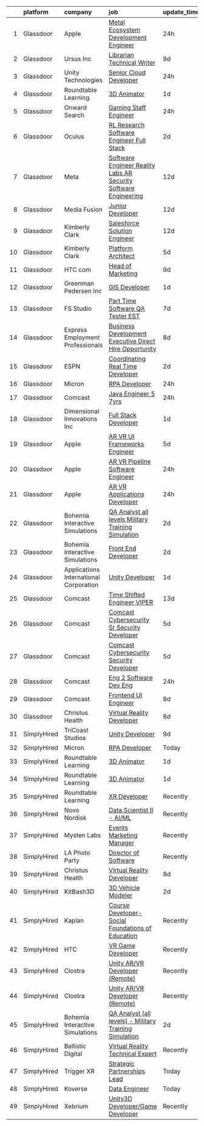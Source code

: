 

|    | platform    | company                                | job                                                                                                                                                                                                                                                                                                                                                                                                                                                                                                                                                                                                                                                                                                                                                                                                                                                                                                                                                                                                                                                                                                                                                                                                                                                                                                                                                                                                                                                                                                                                                                                                                                 | update_time   | location             |
|---:|:------------|:---------------------------------------|:------------------------------------------------------------------------------------------------------------------------------------------------------------------------------------------------------------------------------------------------------------------------------------------------------------------------------------------------------------------------------------------------------------------------------------------------------------------------------------------------------------------------------------------------------------------------------------------------------------------------------------------------------------------------------------------------------------------------------------------------------------------------------------------------------------------------------------------------------------------------------------------------------------------------------------------------------------------------------------------------------------------------------------------------------------------------------------------------------------------------------------------------------------------------------------------------------------------------------------------------------------------------------------------------------------------------------------------------------------------------------------------------------------------------------------------------------------------------------------------------------------------------------------------------------------------------------------------------------------------------------------|:--------------|:---------------------|
|  1 | Glassdoor   | Apple                                  | [Metal Ecosystem Development Engineer](https://www.glassdoor.com/partner/jobListing.htm?pos=115&ao=1110586&s=58&guid=000001828baa8c43b1501485b17335a8&src=GD_JOB_AD&t=SR&vt=w&cs=1_20eb70c8&cb=1660200586708&jobListingId=1008064548516&cpc=451933188B21919D&jrtk=3-0-1ga5ql33pis2s801-1ga5ql34ck60u800-9ffdd4c38ad88842--6NYlbfkN0BvKrLyj5gPmtZO9T8euul8TCxuuKNOtzRJOomxnwSEodTz2Bc-sPZlADHp0xxmf8VdQhhdluzofmUgPT9FP6o-WTqQ4xTpPuqKeI_lo_iBzayN6nMnD0GER_oem3X0Qp8FsDhz23rVgJ28wVIlxSLy5YjK9nfLJHsWCVn6qpknS4-hK-QYcAdF9DZqyjMFpl5tBwOltxCQuwf-NMkCq6oU2Ov7eMZN-n-9mbIFJvkv055uHi4wlGwDIpX4rKRZTsYXKhQXyRpaIdriIpU2kVJsOwpju0odLAG7FGtmBGRYEliDtDdBSx_op1_ofyRNXE070wLRAvEgplDfsi4WraApI6pxti311qWLNq1gWWWL9MdcKrado58teLGX6M4rwh9kW0-eNlGuLph_o4rvwTzcsT6Cr5GFWhtkILg8fPzlVCufZz4UU9pRq4PsQNMV7mmPg2tB2u2PrmLvaLF0N_DASjgiy_MOKEzlHomOh-nhM8ctXz_D4yw8FPF734Z0oBozZLZirzgMoSkDWs1CmVhufGeBghgMN_LN0yOMBTTkLf6h4V0Vac0WLssO8fUIXx5wmzNHrtMQpe1nqd8r5cZqnHszw9qGsZM6EvvCkTakn1whsRJYbK6TjwEx7d980AsdGMyLGZUP1nxIqgeLbar4E5FCH3MhIWQVibqQzv7HK2wA6iib5UUaYcWoiV8kTay63DWXf1XZYmpSlrh6qEIZFnPbadMgIDkxXM8XIQUj-51SWo7uVcHRZ-nkig5uixzJA4uOVvWZVs86idjv5oqjxRQ5eWZVzuQ8MgsVpo6y7apL1JRe3n_YKZxon_ud-Zauj5ME3mvTe7lWML-8ge9curD5zqtH6_gl9OWxEeWokZv0pjbAKJ1SQ-O7NmenRJpUxVIBkl6xf_d92YuH3aufG0fUVDAIPhgL7XpMEPp8zeIv7us50q9ZvXvh2yxD3a2lKahLfqilOv0bTimSFfPsqFKxGFKVHOw%3D)                                                                                                                                                                                                                                                            | 24h           | Austin, TX           |
|  2 | Glassdoor   | Ursus  Inc                             | [Librarian Technical Writer](https://www.glassdoor.com/partner/jobListing.htm?pos=120&ao=1110586&s=58&guid=000001828baa8c43b1501485b17335a8&src=GD_JOB_AD&t=SR&vt=w&ea=1&cs=1_e80d392e&cb=1660200586709&jobListingId=1008044944407&cpc=8795CF9063CD573D&jrtk=3-0-1ga5ql33pis2s801-1ga5ql34ck60u800-83b452aef06402e8--6NYlbfkN0CT8vBT9H5mqECx2dfLV_FONLPDKpIRssxVwtj05Tmm4rA5I0VNOPdM1oYsK66ov5qAZ0xrrCKxr-PSiKeqDuZZ3fzv2awHhKXwIjf3CPGqpOjp7zpg4qVC67oIrdNguA182wCncavh2A1WgxcWBEEM8SyEVxXe4uuy3GtF5hWFDyO5ryBBc4ErL3xR6haq7qhkqcqrWbSOcpSp-lQY5wMiuCoDixKrPstGn5sAjpZlwW0g3hb_odD-SmGiUGXaPsnYhezhSJPV0hyp7d1s9X-rF2-ZnR8WxHbvHFF2ThdM7wrkLHe98S8pfQqiWF3TnjcH-2idVD1qmZb0gkswqWu9gv8xqgzVGbb-z7kwtOUJQH04zjPgU5fPSfLNqn_pSuewbXvM-o03sBhwQCDBLGD2AEvKBQcxdP_4NRQ_7OpaRe7OpjMd17sgvRmnKrEFGD-rUtU3V0k--tscVr9OFgLOPqQ2TXUhCSqmXdpiE_Afjn5-q5xUAqId3sjh3gi6AjUbFI6swzaoJiOHtH_0EvOMBg3ZpPwXOwlE2cyqHl-11fWfSakl0n354MhmYlaYNZTCiTea0qudu3JuRy4SE2k1mM6JmtaRl2cVUFqvhbf1snpM6dat8UF5Gya6ATIRwTDMCt5SV9XKO29xPmYgyW7aPKaFOFXRJ9vOabnZMbaXfdW1GmK6gSTmqKaCsr-Ivwp_hFEUSRdLpxrNDfLfd1H-dodLwc0hxjdkPxhJEoDQxhP6pOH3ikvTkkuG6vm-fSNzxOfrHkg0PA2HcNmjYFDmxzcgn_WuJnXpsKQOjdOnP8nyt9OAPYa5c28AwniHUla8TLv3PipFhM9sfS_K9QnGUZrnJW9WahnNaqRyEJtTkjj5a_n9e_PR25oJWbr-6ktKePmvyP15v3wg6f59F-8ZkIqNmyRirudCUNPFmweTPToBEK_wSoc3QICWXPDGiz5kLH0bB-hPdo-EJdUbLbwdnejx0rlrA7XfTixlDun1pVGol-DjjxRnksd8c-SCxZI%3D)                                                                                                                                                                                                                                 | 9d            | Redmond, WA          |
|  3 | Glassdoor   | Unity Technologies                     | [Senior Cloud Developer](https://www.glassdoor.com/partner/jobListing.htm?pos=130&ao=1136043&s=58&guid=000001828baa8c43b1501485b17335a8&src=GD_JOB_AD&t=SR&vt=w&cs=1_093faedb&cb=1660200586709&jobListingId=1008065806444&jrtk=3-0-1ga5ql33pis2s801-1ga5ql34ck60u800-328a7f3bdd5b6754-)                                                                                                                                                                                                                                                                                                                                                                                                                                                                                                                                                                                                                                                                                                                                                                                                                                                                                                                                                                                                                                                                                                                                                                                                                                                                                                                                             | 24h           | Florida City, FL     |
|  4 | Glassdoor   | Roundtable Learning                    | [3D Animator](https://www.glassdoor.com/partner/jobListing.htm?pos=104&ao=1110586&s=58&guid=000001828baa8c43b1501485b17335a8&src=GD_JOB_AD&t=SR&vt=w&ea=1&cs=1_96e3e1ad&cb=1660200586707&jobListingId=1008062652493&cpc=E6B95A06C1BC174B&jrtk=3-0-1ga5ql33pis2s801-1ga5ql34ck60u800-465ea9dab49fe022--6NYlbfkN0BVapqBw3SgoS4uv2G4zUYtqIdSNvBDwETDajj4_FEyngziGLzFguvgXGnGRHjxmfOl7YToDFSbofLhWIkbyvd4jpB6iHDAdo7rVOzKqXgujFNWoT3iiw80UTSm2WavY9DzDTyG37EC4qUegYrcIBFAY3qclQ4wYp9rY5Kvv_O5cP993YzGrZrm-7jxuTlgP80O35X_-4pSRCxQW3XQVNRDXX3rWLNdEWNZ50g97HLYOK9ah9MIq4QyTZeIwSochx0LIYIhBb58FlmwWiOl_iQd9xlcDJYFIVyUOSoHol7ONwpeRnFWQTKjzSSnEs1JEm55OLTm6Qik3L3XwEuUgpOd8KFh7lkJ4y3XIInjRHkqNcNzeLcZLSUWqnxy7ln9UylSc0npQkn-OrmOuINsSALo2jCJBG_FRBEa8xFZaOBLPCExyJoeQMOqaX6RQwbioz2A7eGXZkz8f4jDUouJtI0v3QAgxabA_SnSOlhNYgpWn-ddp37-JcUh)                                                                                                                                                                                                                                                                                                                                                                                                                                                                                                                                                                                                                                                                                                                                                                                              | 1d            | Chagrin Falls, OH    |
|  5 | Glassdoor   | Onward Search                          | [Gaming   Staff Engineer](https://www.glassdoor.com/partner/jobListing.htm?pos=118&ao=1110586&s=58&guid=000001828baa8c43b1501485b17335a8&src=GD_JOB_AD&t=SR&vt=w&cs=1_e0472302&cb=1660200586708&jobListingId=1008064514298&cpc=C891152315FA1AD8&jrtk=3-0-1ga5ql33pis2s801-1ga5ql34ck60u800-b25513adb42aa618--6NYlbfkN0B7YoEZZ2QAGDyEGGmBPAUWSHc1Mt3sMCn9FehKcWA3w0jw7EbYYLNYdQbp0yVH2fuQOhiXpNXeDRQh_Psen8udvMhkYV8n4kitQdURmmIXpVPFpi0_-y9RLhsTuHpaUvmAZZxZUNFGpVZuVoLQsAv1PW5AVHgXtbkjZ3pi4c01apVRw0SUjbPjWNR1KeaJd9jRRzmPJIxyLzaMyPkgzI-l44G8WNwucrxnFOGksTrjonqyYMy4pM9nDWrX1B4MHO0kGoF9fY81ZnWapps8qsWKlmq0__qr78lSCarlburd5JvvBaJXXXRQ2HYhMp9KWAvXepkxU5kJgOkTGjjqRTaIlcXD62E0vhOfmBe3GNwtPsFMuRBjcdYpPNHIlnUsWbcoCh4N2nLJIg0qOlm44niA4BRJnKwAhC07Lf2vUsHjLptQLfbfXdwEECwp1UofOwqvw4y9S0GOKUI9QMdWqTSKqTdgyzW02IO3X0EWq6oWqZVAcfpH5ctAX3cTnnFfSv5nzEcT6ZD4J0lz3k-72Sx0hQFAVj60jWdtRPJ3VpreGkAGjzWv66Q5yEJYwVSdPbikfra-7pEUnFI_LrTCMK1GNCD3gRj4m1fxf1AgL_8f2X6ykiyBI-hYwJyDSXqnZ-OFqKafWRx-DGTZiieEsLRo7UpiCZRkZwoN-nc-cFLOp7S6LRpKxItSxyqTs-a2Hoc20HTa1OWFyCf4hndGykjU7VycPlbDORfNUKfY6PnoYpDob8nDUPztV8nqHhp2tHDndeY_oK8s4K_O5VK0-bhSfqZiTP5GtgbBYM9yzeE6QBd6h5Cq5sAy66bf0AEMwmrZYLidBE2d1c-gPpteSrNsqfSvnNUYGgbd7P2TDDyMQVAe0aXchJjMOH6FfgGoKLH15o4prJvfox3OoslB1Bu6xEjS4bKrQ9I-4Ya7bJ0YLiYhTRFqjcGgurvG8bRbEU3uH6Y7azGPbYatNfKTnRh_Wcr9yhwachrThnE1QMGlAor3-mvlF_J6QC2KLoeqms0%3D)                                                                                                                                                                                                                                         | 24h           | San Diego, CA        |
|  6 | Glassdoor   | Oculus                                 | [RL Research Software Engineer   Full Stack](https://www.glassdoor.com/partner/jobListing.htm?pos=113&ao=1110586&s=58&guid=000001828baa8c43b1501485b17335a8&src=GD_JOB_AD&t=SR&vt=w&cs=1_260a55e6&cb=1660200586708&jobListingId=1008061777948&cpc=BCC169F53084E245&jrtk=3-0-1ga5ql33pis2s801-1ga5ql34ck60u800-287f2fd63625920d--6NYlbfkN0DYl4UJW4r1Vl7FEn6T9F-rD9lpC-0oMJVSiWjK_MGUd8e8cHXcpv6KPyjLHZEfqkVDT8BL02zSvLoHpcfsSGsBtoES-aRgRKaU6FSl-DkHG1cnhcX_YE2Nmmfv1SwJj9U_SQnIBH7FDDHkAr9L545JIm59MEEmngSL7D7iaUp0A_o53PJjwDy9ZWzi4wx1V9iCJXr106OKzG6pIYcOeXvUWk-OKe3_LhSeanRMDolvnz6epeWhkKiJH5ZvGTFpdLUP2GhU0GXginOVrxQnYCWgmJuTW9zvWSGc4XkSsUVRlxfg9yonfli_woyoMIUzIi2heS2bJQ16DP3ULXDxkvST_27RDmuz6Bq6coTV-m7afDfgkxp6q_tlANJcHiJQVoUIcapLNFYD8EO3POlMQHTCFC343tXYK-jbU8nIgQhyxsNhZ5wkzt3ZJLPrjuFJ93lGWYt8eP7bz8Zt7V-qJcBHTejHP_ntdbeIYydwlchis3Ze5b_2wSwIoW_XEo7SVGQXXrJoZvhGE9ZNv8R3pIhy8DXi_AdtT904KW22SBwz2Yb2Tk0NPQdu71XJwjKUSjb-VoGiF9SlrKQp3qGfolokBE6NOae9HRWEsAc1oPYZGyycJzfJ0NTZCiWA8CvsfFT-9F0eT9tQWxOZujkSjBpUrvulZSk6arT1YHk5qxEILKcXYhB1ywGBG2e6tQ8dCVvT7XnrRBSU7iEgK5WpBnpPh86-7MNBU0wlFbqMOgNbSddQIRhJuXmpv0W_FFa6ar5QJiL1r2fShU1294Hc85hqBqtBsbdDpL3OhaNQVjo_A6tMlXoUrNLxwXiPL8CJDiqDFTXhgbjvXvNdi56Tgn6XPSzKsJAzEJEmtPpQXI1MdhSofAHvDvMz2BJqcgkvcpuHoeU3giO7KRgtA1GLgjvwYfQeKs5kWA_CA66hOfDXh-n47T6nOibK2B5RKsCvBHriJZrRsTZ1u9DFCCPLYzVTADjy5kDQCr1UuMcInan79_XWepX9zc083Hg2vARjWpHPABVXip_5Zuv0lygjmv8C7StGKTJSYQSiLTFAAtsOOpa4Vf_coSaI6pBxFEtZqSI%3D)                                                                                                                                                      | 2d            | Seattle, WA          |
|  7 | Glassdoor   | Meta                                   | [Software Engineer   Reality Labs AR Security Software Engineering](https://www.glassdoor.com/partner/jobListing.htm?pos=109&ao=1110586&s=58&guid=000001828baa8c43b1501485b17335a8&src=GD_JOB_AD&t=SR&vt=w&cs=1_16b663fe&cb=1660200586707&jobListingId=1008037968622&cpc=280AB1FAEDD8D536&jrtk=3-0-1ga5ql33pis2s801-1ga5ql34ck60u800-939589e5a5aa7f0e--6NYlbfkN0DYl4UJW4r1Vl7FEn6T9F-rD9lpC-0oMJVSiWjK_MGUd8e8cHXcpv6KPyjLHZEfqkVNcN4aHq25hbIXPPDNvSo2W_EohsP2FiH7KnW3Pe2v74msX0FyaUSzhMgYxtfonMHSxnyBkyKM_NYyIh6XL39wYwYD5-9US0jHKtZZ0-_oOtQj6X28kWe7s4YqqhnSeRiYeB-Th8l0ZKRYgbkXrA8gHau1Fo1D_D4XL4aehvQZ4gaaGzuVCoOaCaOhV5JdLbFUdzRdl3BAz1dKGjdX_wfPsXrieyJueOrvrGguAauoKwZfzd8-mfr7Dhk3em4AhiaE5YFG4RGESHsCJOK1Z79dl5GYKqJYVqUfjPO3AOYcIaRY1IWMlVkTOO7djIciGcWhe1ig_3cjEVie39Me-qinqYhD9uGv0FpRaDZW8cFAphh2avYzPpxx8wE04srzNdNFFQSrTNYZMiThztxeJp0ejy00k1fMPqpdSVgCqQKm1BzqnTmWs3BFLQ92bXnWEi6-0xuiziX_a_SBjV12vOPQSimqUGmIvIMhsa_X1EfJJBPfAU9xKGC9TQrTS85JZqFr6agrZPyC6Rrsw_qHV8OeRHBdneyz45yGY7ZaT7ljUzkxgbSr_L0atGoIsOuKQbUuyrXHmxiWJEw2LR2xg_GGLC0E9DihcbxY2QPvHRqtdL-EtfemJCOHE65Pmx1715vcygLbikG9zbQPPCzTyB9I3D0zpDfEAJDLE0QU45Tr6SSivjc_qHSFz9TPc5aQHckPb8degW7P_21ijlU1VqYS_Tl4HVgyCesi4yD63yV-gC5ALZQ6uB2yrFH2laWgVeU6LBwabFXuoLBaMfzdxFbEhiYTDdp6e3NYYv22EGXdv2mD7JUUMa3sgs8LI2_0xBhzN4PYEb3jS2LAWfxTrutqAz4d7Eu5yfJ8c2kjOVa8ppDklkzhVAW6G0wRCpMR60QunQjY1rJMGiM_tMqWiJOjX_1NAXJY-kgfliEIIwoNfPaSHQqKvUaPQeW0KCxd6UQ8br_fU57TMT6U8Piwx_GgtNbaRtgB0lh-kYAxhiBXn4iGhMq8GTtz3fCtEuhSKAQ%3D)                                                                                                                               | 12d           | Remote               |
|  8 | Glassdoor   | Media Fusion                           | [Junior Developer](https://www.glassdoor.com/partner/jobListing.htm?pos=128&ao=1136043&s=58&guid=000001828baa8c43b1501485b17335a8&src=GD_JOB_AD&t=SR&vt=w&cs=1_4bae2a86&cb=1660200586709&jobListingId=1008039143147&jrtk=3-0-1ga5ql33pis2s801-1ga5ql34ck60u800-c19c19860d859311-)                                                                                                                                                                                                                                                                                                                                                                                                                                                                                                                                                                                                                                                                                                                                                                                                                                                                                                                                                                                                                                                                                                                                                                                                                                                                                                                                                   | 12d           | Huntsville, AL       |
|  9 | Glassdoor   | Kimberly Clark                         | [Salesforce Solution Engineer](https://www.glassdoor.com/partner/jobListing.htm?pos=116&ao=1110586&s=58&guid=000001828baa8c43b1501485b17335a8&src=GD_JOB_AD&t=SR&vt=w&cs=1_18899015&cb=1660200586708&jobListingId=1008037471406&cpc=F41FEAB56D215062&jrtk=3-0-1ga5ql33pis2s801-1ga5ql34ck60u800-cde12429e44e5b11--6NYlbfkN0Dig86G4ktrN90rJm4FEtHzKKttloEdrrFpX9HG6zKuQEQUZoc5L3soQgmLoR0fEQzo68F75hvkDLmgTLGaWFylx4e1UAqwQnXXZ7-ARVRuZrJsLxhbia09xffA45vlfITQALNptzAkmHahBbnvTDlgGvHc4XCgk-VaDhjhl9cf05rmNDH8I4s3tFXc9WJN4ehdo0tU35NvAT-knsHfNchvkxkNAYMKqoBvn17VeDmSgxkRV34qjuPuJiL42vB7-iA4AYawPkMEU-RbSx76Ox-fuIPzu_juK8CbG9DReFFAL41UnpORYdITQ_83U34pr0kt2z_4NgPPsQsF2rrXQLFhIhaCzL9MxmqrtkaPGCFemG2Ko6Map0jExK-nxhQo2ox6xSDNHiHxGWUymsS1jGwR5mXR5YFTtlVcHnqcWV3tG75Q9MXjmkCyBXKIq4UBkKaS6Elt3-8Z3cMHoffsbiD5NMgEPvnz8n4-YzocgeGKN6087wGj05ZHdCakmUDOZplr3CMgtBw6WdUNJjYE1UK6DSUvnKFSzAsSgGYuJiq_CRdFZ6t_xiLPKQArBUwUVJvAkKNiatJAYyh8RrY_0vVXxVWZc0tZUmcYd8g4fMgWP_KjFEnsSsoH8UELO3VuljGybR9cv5Op0Z8AcNhfXGK_cBDfhJaNI7lfLlGQqMH4YrReHrFjeRUfevQFpWA1I-XBx-70vQ20IKcvjCkIqooBxUROK_Vh8_asgsdJRJ1TFB74TiH9xTO9koGIwOl17q3jNTBjnSjlI1bna6Da7TYV2_QopmaHfxX-Ebk6x9AKowk_f2YTWOb33MwNRH1a0MBBd_CCeFFW07tefIpi3VlPGIWq8AKkr77kZTj9ajNkpL4lvwRDEx537B-uujMD0K8rN_7jypxKinm_1tEValj2mTmj9Fqxv0KSEiQDh3HYSYl0RpzPQIUkug7fYkME08iJLCJemhzWsK8SMlg1h1JIQpNxyYScUnPqo87PdtTQr9EaJ5s6IK8c0lg-wjhcB3R9qipqMwAabX-78h7I1RmgskmRlTM1T6S-mEWhs3IOIVT96ryQByEOPWfldBND_OwGI3aAnXHP0Q%3D%3D)                                                                                                                                                      | 12d           | Atlanta, GA          |
| 10 | Glassdoor   | Kimberly Clark                         | [Platform Architect](https://www.glassdoor.com/partner/jobListing.htm?pos=119&ao=1110586&s=58&guid=000001828baa8c43b1501485b17335a8&src=GD_JOB_AD&t=SR&vt=w&cs=1_2c63a00b&cb=1660200586708&jobListingId=1008055606546&cpc=AC285F3A3ECA6BB0&jrtk=3-0-1ga5ql33pis2s801-1ga5ql34ck60u800-2d60e7001ee9e711--6NYlbfkN0Dig86G4ktrN90rJm4FEtHzKKttloEdrrFpX9HG6zKuQEQUZoc5L3soQgmLoR0fEQxNo2-NBc0nMCqDguEj1sMqW1E1Ly9VARIfMDU909jqAgb8cTySpzJdgj18ohG780zxhWi6YDus2FTIreTHAoL3--Fn39ka0K0eanLmd-28KA_96dsztLxCgZgL8VaNe8p333CLr3nZ7k9TwOjf1hLiZlZoRnpcEawQ9SdOCv4xP--KP9MsSqVEPvVsWjPr9DENwaXlW8yYP5Yatxgfk646GY2fy3uvBO2LJQKUSEQX-V-fRds1bjY7965_x9go2KR5jUb548KsciCAZ0AU-DIhnoybcrD_d72pPuf0sT27_KiqDN5pqJ-_GFuj-P40HZVo-pERZYb0EOX3_FkGx5T0PC9dav4Kbtdkki1ABG49T12xwK4SPCV0a7mgZSIazjayMzwcijilvAw1hvamLJw-RmmmKlo8l3mvwR_79InYXaIwZxrufQSRKxS1RTojf0d346M7eDz__uSgmR3DIWG9Lgu5TV_iW4gIUQXipd1OOx4dJaMiiRflRyKDQz8hUoEvzcu-J_Rd_WGpdjxdKA5VNq6Lg52PObqAu5u0B79kIb-3OvHjmRYkNhbllruaa5lbx1qU96m2OYhUfEX2A9RfvELRKf_kmzWEqSJY0Ht2SLRzW0O1BsrpT9q4BUruEowEI7ynwti123pY6Iho3wOEpVwTXdR_iFyEZVc41kmkQyd4dm6R_H3DkFcYR1fMrjiZVVn0fA0Qsn6d99VoKnmznRW_LMfivaGH5jIZWmMWcgCLTEQnc_Iohrjk2TsCe8pGqtljCA-z3nYokBIUkXeIBWTndys277uE7ItGuuTzBTngH_YLSNyzT4C3AT3E868ASmhCj-MFIKsKRhvzuXDtqvqmlP71QYXBtNlP8e51Avkc7cV-CtUP7atvHvQ2r6BPiv58NCO3u2wcEEMxYThF8Kht39gqEeC5NK8TvGeKCmylYqOHvicHZ4ifzPKGBjw_hMHKMU1nuGyUzSNosyHD4Biyxo_arUFVNxdcs3cGlg%3D%3D)                                                                                                                                                                                                | 5d            | Washington, DC       |
| 11 | Glassdoor   | HTC com                                | [Head of Marketing](https://www.glassdoor.com/partner/jobListing.htm?pos=129&ao=1136043&s=58&guid=000001828baa8c43b1501485b17335a8&src=GD_JOB_AD&t=SR&vt=w&ea=1&cs=1_addf3fa0&cb=1660200586709&jobListingId=1008043706075&jrtk=3-0-1ga5ql33pis2s801-1ga5ql34ck60u800-cd8b158dfdadeb89-)                                                                                                                                                                                                                                                                                                                                                                                                                                                                                                                                                                                                                                                                                                                                                                                                                                                                                                                                                                                                                                                                                                                                                                                                                                                                                                                                             | 9d            | Remote               |
| 12 | Glassdoor   | Greenman Pedersen Inc                  | [GIS Developer](https://www.glassdoor.com/partner/jobListing.htm?pos=127&ao=1136043&s=58&guid=000001828baa8c43b1501485b17335a8&src=GD_JOB_AD&t=SR&vt=w&cs=1_b0f05d44&cb=1660200586709&jobListingId=1008062192090&jrtk=3-0-1ga5ql33pis2s801-1ga5ql34ck60u800-8c253ccfd4746f09-)                                                                                                                                                                                                                                                                                                                                                                                                                                                                                                                                                                                                                                                                                                                                                                                                                                                                                                                                                                                                                                                                                                                                                                                                                                                                                                                                                      | 1d            | Tampa, FL            |
| 13 | Glassdoor   | FS Studio                              | [Part   Time Software QA Tester   EST](https://www.glassdoor.com/partner/jobListing.htm?pos=121&ao=1136043&s=58&guid=000001828baa8c43b1501485b17335a8&src=GD_JOB_AD&t=SR&vt=w&cs=1_05a2aead&cb=1660200586709&jobListingId=1008050331968&jrtk=3-0-1ga5ql33pis2s801-1ga5ql34ck60u800-e12927cc237a2557-)                                                                                                                                                                                                                                                                                                                                                                                                                                                                                                                                                                                                                                                                                                                                                                                                                                                                                                                                                                                                                                                                                                                                                                                                                                                                                                                               | 7d            | Remote               |
| 14 | Glassdoor   | Express Employment Professionals       | [Business Development Executive   Direct Hire Opportunity](https://www.glassdoor.com/partner/jobListing.htm?pos=117&ao=1110586&s=58&guid=000001828baa8c43b1501485b17335a8&src=GD_JOB_AD&t=SR&vt=w&ea=1&cs=1_a1094024&cb=1660200586709&jobListingId=1008047518646&cpc=C891152315FA1AD8&jrtk=3-0-1ga5ql33pis2s801-1ga5ql34ck60u800-18cea55ab2aeec56--6NYlbfkN0BSnN0LMyOAGGxrx9LRLb9hpZopguP9_EtaW0NMG3m5QXMmFFuPkVxu5VHpdXPNUtOsY8F7AuBqoaJcQlHB4i-T-A0gYqSkddb1efEP6wUrga51iG2KDhm7IYk5ccQDPKCeOhXYsabp66C4gKd1cR4QkyXC4yhg2XAI63t2M25IeUz_nCd3F-gE-BCVKvvr_n721I4QizqAFb3NVu3ZSJScKGJTGUIDFhM7fEHZ9bbBu5Rqn0JqoEp3NzP6SJohw1geAFKrf9NkHbHRUPXysWyz50ds6OZ82H2svnfKWSUqLZHf_okvLW5YLqHaqtQsEi6P1putU-782ZZvqym5Ol21SKKD9oFk9sWwdPvWl9MiQN7noFZ9wtiBJCNEuxQhpAZ46Mn8U-nbLLjUsWQzmNipuzqFWQUOjD_kjZJ5eKq1tb4Sa0xV_cdt7qEsWXT9vkTpghSrpXlny4knkxVG6HLxcLxx8arCCgXBbeeWxpVdahQeJGwO01KHF688uydr51waVMgBUQa8uC0XZuhPZZVDSx71zX5lyw0mV2h11hRBDumaQQY412NH)                                                                                                                                                                                                                                                                                                                                                                                                                                                                                                                                                                                                                                                                                 | 8d            | Sterling Heights, MI |
| 15 | Glassdoor   | ESPN                                   | [Coordinating Real Time Developer](https://www.glassdoor.com/partner/jobListing.htm?pos=112&ao=1110586&s=58&guid=000001828baa8c43b1501485b17335a8&src=GD_JOB_AD&t=SR&vt=w&cs=1_021d6b85&cb=1660200586708&jobListingId=1008061259303&cpc=9C2286EA3771AAF6&jrtk=3-0-1ga5ql33pis2s801-1ga5ql34ck60u800-93294f70bda0590a--6NYlbfkN0DAFTyt7pbDCC2JPO79CSdi1dIb81yjczP5qsKcZIxgiYm3-7g-689Ur9xqU8QiYHX0vxjHosDHNd9LRqDNa3qGoAgnMd95u3TvSi6IiPgQw6rYhEbKJZV0ezWwJKLvWGhiOvYkYD9sYAgdi_VnHJUl1Zc13VQXs5QZe6c6cSEggrLrLla9wqQUQTIM4bYzQqN9_uxl6vwRTKdl9DCIeexFKLBxhIOxzBxl36b-fcmxmtcLStlwQjrfDUnGfXf028UHlc70i7BTQGD56nn20yKE6O-Soenvz1H_LOLo4hcbV9haB1naH6AAm2Cdj-SVwGdOgYwrfWfRQLICHW9xFjNSWfR3LKKd-HizCfObDyCipOOdEiCH1AoRhS1uk_a9r1HRgpyx4fqmGhTWH9KL00veYRy6nU7ARjVtoC9PTfFILH0seLriFVuheU6ek4axH5o%3D)                                                                                                                                                                                                                                                                                                                                                                                                                                                                                                                                                                                                                                                                                                                                                                                                                                | 2d            | Bristol, CT          |
| 16 | Glassdoor   | Micron                                 | [RPA Developer](https://www.glassdoor.com/partner/jobListing.htm?pos=125&ao=1136043&s=58&guid=000001828baa8c43b1501485b17335a8&src=GD_JOB_AD&t=SR&vt=w&cs=1_cb1f6a14&cb=1660200586709&jobListingId=1008065256597&jrtk=3-0-1ga5ql33pis2s801-1ga5ql34ck60u800-023946eaf7e6a7d9-)                                                                                                                                                                                                                                                                                                                                                                                                                                                                                                                                                                                                                                                                                                                                                                                                                                                                                                                                                                                                                                                                                                                                                                                                                                                                                                                                                      | 24h           | San Jose, CA         |
| 17 | Glassdoor   | Comcast                                | [Java Engineer  5 7yrs ](https://www.glassdoor.com/partner/jobListing.htm?pos=103&ao=1110586&s=58&guid=000001828baa8c43b1501485b17335a8&src=GD_JOB_AD&t=SR&vt=w&cs=1_0a9ef36c&cb=1660200586706&jobListingId=1008065909666&cpc=9FFE37255B2C047E&jrtk=3-0-1ga5ql33pis2s801-1ga5ql34ck60u800-4b1e994771492663--6NYlbfkN0Cj-KmZPsf9w80C8b1WzNVrlanjD2SXJjxuCbUWHsXPZlTAgGmdtIUzoKTi6fK6WvYDRDa4diCf0GdfB65HrAWVD-4iO4Uickhy4PP_YZFZW7WLyHaTUQnzD4eh5UI_TFp8uc43ZWeW5wM5SmGlbbgZE1smC5pqb_lrqoOshf5eDYrVntazSrjs4fLhfSyn0JNo5pE-Jv5IbjSmeTQnsDKl-ZR5o0B_E4UrwaH-oGmaSDY6L2MOM77TJ1fwNask1EPQHZLRQ56h9zvWWDFZFLb8M6tajGBu5lr9XHAPp9lRxAzqltBTf1aOM7JmGlOenhH4ZWp5NmYcZyCIoSywrovWG3wf2_ND3oV8fTpjSZ5su56ESRw_vt2NBl1S4UqPI4jjcyOan2-XgWWX3nfLr9AUBSfpgHI61kts-Bt4JeFj_OvcMboB45JX7QBTjpTFGAqnWWiSsVaCnrxI2NEXQTOilFtIOdSvtDMjfhluxUndf07U7t5ExgOVpsVpu4lbRkmi9awOVWuzYxgmavVI4UW0wVkS-B_RGi7L5jOY3t7VM03NAuc1azMVrJHfOpe6JwAt0tSAYt-i0EuO8lKIVt3OChYYOX_1hQYYpanYs-l5zSQtl8KAGr2-sYFbIqIfg-bPjwa1op1I7EWodDIBZJmrH01ISel3QeLW0PLp84HrkfPFxwtx67vmoZxsZaFUdUf71AwIVquHMlmh6oQr7vilZCYXicZtycHTm3lliY41Zh-TuWbBvOhvgCqhX5Wd6FIvJG2Hgw_WkhkSTUtuJbaLWrN5e-XlfMpCyW5_c2rjBQ0tAAQFnp8L5L64Dq2Aly7fvp9o1DU4pKcDoFcPP2HYhUH49dEGrwjMKNRhQFlJvIdNqVCv7iyqOrL6kMxtbGpl0Cg-6dPkED3ac22Rftz2plhLvGb2pu8FZrTRBgmuP8Hk5uHoxwDWJeJjDydmjww73jVxrB-Wyt9nkUAVrEE91TScM86Wr19OeS1zf7CXNV_koUAxRYMcKL8TTWdVA-MAu6WiS6hjhHvihJtD4U4OOKEPNawGWY15b_pQkQdjvoMv-yY48sBVUl6RsFEBUPVqXzvkLuxbFDz-xqSKn9yXpcvSRDaHipHnl18grvBz-8Gl2fTPiIuDX6lUpCgtknKXEUB_0Qfb8Q%3D%3D)                                                                                            | 24h           | Philadelphia, PA     |
| 18 | Glassdoor   | Dimensional Innovations Inc            | [Full Stack Developer](https://www.glassdoor.com/partner/jobListing.htm?pos=126&ao=1136043&s=58&guid=000001828baa8c43b1501485b17335a8&src=GD_JOB_AD&t=SR&vt=w&cs=1_00235649&cb=1660200586709&jobListingId=1008062958983&jrtk=3-0-1ga5ql33pis2s801-1ga5ql34ck60u800-fc567def63c9dc49-)                                                                                                                                                                                                                                                                                                                                                                                                                                                                                                                                                                                                                                                                                                                                                                                                                                                                                                                                                                                                                                                                                                                                                                                                                                                                                                                                               | 1d            | Overland Park, KS    |
| 19 | Glassdoor   | Apple                                  | [AR VR UI Frameworks Engineer](https://www.glassdoor.com/partner/jobListing.htm?pos=105&ao=1110586&s=58&guid=000001828baa8c43b1501485b17335a8&src=GD_JOB_AD&t=SR&vt=w&cs=1_4d11533a&cb=1660200586707&jobListingId=1008056590566&cpc=F41FEAB56D215062&jrtk=3-0-1ga5ql33pis2s801-1ga5ql34ck60u800-26230934b25ee429--6NYlbfkN0BvKrLyj5gPmtZO9T8euul8TCxuuKNOtzRJOomxnwSEodTz2Bc-sPZlbtkML8D-m4p0pJTPBVw_o45Yr8m6exjKhOM3U35mydzXFa18If19EYDr3bgxzbC_adbMQMBa6iLyBpXuKYHxnp1gOT0m3LezXc6RCwpG0616hvkrwg4NttwigP-RdD78k5q3hMBcV0fi3LbE-PlLt4jJFlVIvBaASsiGucVmGuqEnlY_vZzR7FtIB5VLY9E1U_4c00O3bEOhI6pFwugX9iY4xrb7p_Rxn6msfyVqReSbv6RknsYcvMJo2e2-TDDWvySV5KogifkabYYBihLUmb8GjJ5FMImMbqmDPWp5zuabcBMXqbpUK0m_p-wyMH7Q3bYLlvgQu-s4BiOq53VnuydoeVUe2s2cn_FhjqHjbapfdC8ULa58LKKCyr6nLG-BOcK9DBdcV0RmQm53TeYawpYs7kZv3TAC9a3jKdNjWL-R8XrBpUT6bwF20XdAfImDO1s5e9BOndD0rEbTnQpeMbojB7pw3FgIauNvuWUo_P3yW24txN7yE0duQRbeWpEBkruQh5uHeMCIXAdbuYcdK1cVe9L7FwmsUYSx2vyNLJ1_2fuGCnWNFmHSyn-2N7VFYdLVW5HjRvRyj9L3PwpwRqJlXvJVZpwjHmLSkWy684OEh84ByjYlETW4TEV8PYLB2KmMeIgkSoDW4ZyHE1Id9y0ETLnjQ3uEblvR3g5mbH3Sm-C7cI-H_6DVNiotldIctY1HYmDGnXWemqTmQt9RutQBR_8PoMcBj1s9b_NwuQzAsMqnxCdUcNbkFxmbGuyQ5mN0_hCckPLbL_E4F_UtCzH90mMJHDNjRSWU6h94rhJVLlO3bKhERz61p_4e2Y2dnR1oArbyB8MszKSZKPMZdL_379v6ZoqF7Z3-kzwQu4ZuYYhb9p0e_AsI16eJ1a3usNMCy3F9zM4EFmHTQQOwjQ%3D%3D)                                                                                                                                                                                                                                                                                      | 5d            | Boulder, CO          |
| 20 | Glassdoor   | Apple                                  | [AR VR Pipeline Software Engineer](https://www.glassdoor.com/partner/jobListing.htm?pos=114&ao=1110586&s=58&guid=000001828baa8c43b1501485b17335a8&src=GD_JOB_AD&t=SR&vt=w&cs=1_1d10e7cc&cb=1660200586708&jobListingId=1008064548722&cpc=F41FEAB56D215062&jrtk=3-0-1ga5ql33pis2s801-1ga5ql34ck60u800-9efc9aa70a8bac7d--6NYlbfkN0BvKrLyj5gPmtZO9T8euul8TCxuuKNOtzRJOomxnwSEodTz2Bc-sPZlbtkML8D-m4oxb_hpOtMKgwGf3xCZVjp0hMHQ7tnx_mdHptyoy7KlnXTuNZRHr9hdhR8AiZtF6wM2F_IhEn66zk7oZQmfCjMbFepd4YWR8-oAaI2hD5eO_dgxZooWC5Fs3knem2qGgB05w4GZVhdaInEb8FCvl5CSwtxej3aK5IeRMH_7rVJvmMjiDMm4mXVVJmeCKi2qQE6TOrFCdwlakREygMjyJ_jV0ekxPc77uzHc1wVEnAvvJ6FoX6YjjFyGQIJCQz2cP-pDPuejmEf2W9voiK9hBZNRIwORPr7JwB4bcF19CInCIzRuf6nFvmESL3qOz5qPNq7I96GDS8Dzpyxex9zaJ-BtIhFjBDdyVWiWwMdLs3Bmbcaph-xVRuRhb6PkVrp3n97q5ty3eeWSl8nYf89-Xr9uo8mMmIQh9amoJT8gj_uEXM3HsQghPHbq1qQaWAGhDsSCT018ES-K4EYsVGP9Vtd5VjR39ZlvuFz9CVwI-46i6bnBcgvXRCUNVHQEQnRWjt6t_Gt5NInCqgYg_X-RcX8RCY3YwPBy7ociuKZG80mHOL0yjbfF7ktW12gn8wk84hv_1HzJQJptqV1r0aj3XzrIAiJ-wgdKY98YZjsMc_7JVGCrRpkTpG4OKpygbigQ8ZNXOIKYnOtEIfBgjsvUg9qnOG8qQJdEzAaPO4m05hgWy1wjMgC0S7otJqRQ1tZi5S1ZgpMF7PikzaPDBgMnmkta2A5jMTzjWvt61w4FnPY0WQjDjyp0S9kYsG7ppC3C_0_YjjCRZXHKwCNo1CZulQKoMrkr3MaNfcWAsGUF9HywpUoMTMQ7bqk-nuaM4K7xt1xQtENAIry3PdP-VhFijiHsC81n18dG272Q-4ZmZKu0AKWTdxjEBjFfH2zRsE_PcfXWwxPlk4tR4ceb-igWk7Sw)                                                                                                                                                                                                                                                                              | 24h           | Boulder, CO          |
| 21 | Glassdoor   | Apple                                  | [AR VR Applications Developer](https://www.glassdoor.com/partner/jobListing.htm?pos=107&ao=1110586&s=58&guid=000001828baa8c43b1501485b17335a8&src=GD_JOB_AD&t=SR&vt=w&cs=1_4a162607&cb=1660200586707&jobListingId=1008064548798&cpc=F41FEAB56D215062&jrtk=3-0-1ga5ql33pis2s801-1ga5ql34ck60u800-5b18afaa85b6f89c--6NYlbfkN0BvKrLyj5gPmtZO9T8euul8TCxuuKNOtzRJOomxnwSEodTz2Bc-sPZlbtkML8D-m4oxb_hpOtMKg-ZWAJOl8Gt0osaIcQnV1Vxg6fD3dWLJ_HF7jZsKhKZ-5fAeIli_bHF2Z_f6m9oie3yysZsUZa-WVwUykagV7lo4oQuDqlIsPT9Wg2pWMIIZeaHRjXA9wkYaXduX6iRqgApC8s_ZMc6zjO9JHxSQOBj2FF0sZnxl7tVytweJFg8vSvMy47pvJZ5Q1bdI_fqWrB-kbHDJV62kQovCagcycZS05A2YGIy31N6VCwpAfNyLAwDxauzTfxI0SGeeuYut9yGDlpUSVjIKveVhHi1H9UJKjvhA-uEuCRTDlfB2OMNuWtYF9y0075TFu2cDgejdSIjnlaoVowRIy2QJ-amOESARLPKmfKa4NPr0dKEmM7mh8XcoB_wK7-H_esYb4ABCseEc0lmtx1SHoKksuQgyDaZfq53oSulHulwBlRFeA-VtX8uQxLJZ2i8BrI6-8q-4Kxf-cCsheE4hhc41LBqOqq8wzR7WBQ6db1OUsdTQYKeSLk9upn1I9mb9fbwSXbK2Pc2fBwjf2UJCgN86xjQwIxg__6J0w7BQJGXiIj_QDVvgvPO9qrQVcc5r9SoFt_rFPDiyAldSkP6vTp90806UY4Z2g0SpxEtymUPnONW4vuviBwbEfJxOWjtUyb9yZ7WeLgEofWkLayyBk2wswm1Q6Xh96zA0uxm19cHmrW0F_L1_ZQwFkqJ2-fKWG_ZiccMTywzmcsYNuyGfpskTPYJM5jCbxz1L1g_6CHClKWYnyyI0-i3x2Lr_WTf7PVEg_tCUK3vPRvhVHo5iDPuVb5hcyur-Vje0X8t01rHeR_RcKHmpACo3r9_01aTLV9UUF_j04mQIrAlEW3M7-VYSqS1EjXdTItwiVuO9uKZoi8f9UWcMnQhzJotI7PUYerlAjrMgZw%3D%3D)                                                                                                                                                                                                                                                                                      | 24h           | Boulder, CO          |
| 22 | Glassdoor   | Bohemia Interactive Simulations        | [QA Analyst  all levels    Military Training Simulation](https://www.glassdoor.com/partner/jobListing.htm?pos=123&ao=1136043&s=58&guid=000001828baa8c43b1501485b17335a8&src=GD_JOB_AD&t=SR&vt=w&ea=1&cs=1_1ccca2e6&cb=1660200586709&jobListingId=1008061516988&jrtk=3-0-1ga5ql33pis2s801-1ga5ql34ck60u800-efc023f1f59a9aa2-)                                                                                                                                                                                                                                                                                                                                                                                                                                                                                                                                                                                                                                                                                                                                                                                                                                                                                                                                                                                                                                                                                                                                                                                                                                                                                                        | 2d            | Orlando, FL          |
| 23 | Glassdoor   | Bohemia Interactive Simulations        | [Front End Developer](https://www.glassdoor.com/partner/jobListing.htm?pos=122&ao=1136043&s=58&guid=000001828baa8c43b1501485b17335a8&src=GD_JOB_AD&t=SR&vt=w&ea=1&cs=1_4d57d912&cb=1660200586709&jobListingId=1008061516971&jrtk=3-0-1ga5ql33pis2s801-1ga5ql34ck60u800-e839886f8aeecf0a-)                                                                                                                                                                                                                                                                                                                                                                                                                                                                                                                                                                                                                                                                                                                                                                                                                                                                                                                                                                                                                                                                                                                                                                                                                                                                                                                                           | 2d            | Pittsburgh, PA       |
| 24 | Glassdoor   | Applications International Corporation | [Unity Developer](https://www.glassdoor.com/partner/jobListing.htm?pos=102&ao=1110586&s=58&guid=000001828baa8c43b1501485b17335a8&src=GD_JOB_AD&t=SR&vt=w&ea=1&cs=1_88e58fc2&cb=1660200586707&jobListingId=1008063343561&cpc=6A22310A23505C64&jrtk=3-0-1ga5ql33pis2s801-1ga5ql34ck60u800-d2c8f4e37a635e67--6NYlbfkN0AS3oPsAAmCngCu4U51_2RxXyfS7TdWOFtWPOafNW52IwBtI59ZXPdtfA3svvnxya3IhrtIKjp-_N6sisgsKzSxprYS_YTJd_wl0lpONz31S7cWSlyk53jxFlw1zEgS45L7xh_Qm5NdssYe6ZlPZIHIsG1HV9E73ViLQpOpzxJIQP-E5wNvLwv0J4ilgglH_hcm1uK_uEUeQbSgNwjYMN_HTCEjzfw6Sjk6w1hzTE73bW1IJDEjm5ichbh6pdTwT8KqSW7qwVivGN9c_SvCIiX4qdCnBWc-e5VlHiAmBuZ2t8Z0_Kg3VMa0J3tmGOTKVPAaFf8ZrXw4i52NO61QBA_EFSXXE_wlgjyCFI_yuivJhVRQCNkUj_VsLXtGvelJKXNBqPtGgzRG-amEUl7yHIqDRGfJAGMI8Ditf--XaB0rdMptJDntxcGWc0Uv-TKUm8owb3KVk30A6_KBuqa7eLtxvp9ZCD3kQAr6vOcyHpOli6A2GTe52TqWERHaHc7rYZg%3D)                                                                                                                                                                                                                                                                                                                                                                                                                                                                                                                                                                                                                                                                                                                                                                            | 1d            | San Diego, CA        |
| 25 | Glassdoor   | Comcast                                | [Time Shifted Engineer  VIPER](https://www.glassdoor.com/partner/jobListing.htm?pos=110&ao=1110586&s=58&guid=000001828baa8c43b1501485b17335a8&src=GD_JOB_AD&t=SR&vt=w&cs=1_1972edb5&cb=1660200586707&jobListingId=1008036241803&cpc=8AC01DCC8FF2DC38&jrtk=3-0-1ga5ql33pis2s801-1ga5ql34ck60u800-04fd2616484b7bdc--6NYlbfkN0Cj-KmZPsf9w80C8b1WzNVrlanjD2SXJjxuCbUWHsXPZlTAgGmdtIUzoKTi6fK6WvYaumRs4qG5QKPQ1YMErYNwhAVHgRLO7ImsM2XZmBvY41VHXCpwXhYLpbF4niUt6IZjywuZrtG3zpjTTAHf4Eo-DuLVYa88xZizK_z_JQ5yQiYedEvD6I6Vu25rW_K2b6-LyUNqMgISMF971lZXWLyOgMtoJtgUB-eouCmCq7mqDtee8puKdZSiaupgQa1RKBUPRF5ImVoWK5QDNTxPwpp7KKhWzygyb3OuvaBT2kOlM7f5jGRaJu8yZ7wP03TDWImRNx9A7zVzKPrPBnHhI_rJ_98c90ZZBXSi_ZgO0KL8MUM4JVBWccuIht3zJsh0VCLSj-ZYnWy0n_qinDxVm_Ju9MFAluRmaCjeaMcr-94pzt8ablhNPBx1nwElZ54q7bAC2bsfEBGR4li8yOA48jFeX3qxMu5t9OyHILYiJSSFrReORDzZAlNzgEiK-SEIRDNEq90M9dSVFHP2hgzw3owSNMiS3rMG8q5O4Hnans2d6Sph2MfRBCnaQlHylZRQWaTqWcKAX6GFHzZtjourEJ2Q2wfRK4D3qwqKBO7mhfGjcikdngqfaHI99yTYjCLBfmMOGy9M_qOrSvN1J8sTtsuF4ou3Vv5cdONCXlqSja5aOY9D_6pHicnfhwkpE2_zimuOtUm2BmbhOwlRkrJ8gl7iFJ6bANIS8uYp2ITffC1C5momsgdGh1UUUdQnqD-6dpAQEdrhAwopbKezHJfB9y_EbaB6tmJnZZZVsm9fIy0VubkjgjTOsYvkdAhota23Ws1uX-Z8IMR-CLaGwrRqlBRCDr6DZDA8UW-ZrshMlzDnzxzduMs89C-Ve2gWdb588sx6Fsv4H7Ec97QqLMsz5fv9kLPQ2PtadbLbBl1hNOsGfFo2TbHjcTTLc_Sh6pyufWz4Fpvxy117TUcd5SZ0LgCPAt2Mhy-RDNE8kmqm5_nWcsETZxaLJUnvgbL7wTQeqKLeQM2JDTvSX6jCccbpTWlokctKL26WV75NMLNjKs3lV0IaZaJwC05iy9g0bZX9I_aBAZv8qyafl-73_dT9gakRdywEl8OFrByFqbAnLoc6dbzwaE18C2vZa938O0Xdj-3S95sHOWqQ79APrimRLw6J)                                                                                  | 13d           | Philadelphia, PA     |
| 26 | Glassdoor   | Comcast                                | [Comcast Cybersecurity  Sr  Security Developer](https://www.glassdoor.com/partner/jobListing.htm?pos=111&ao=1110586&s=58&guid=000001828baa8c43b1501485b17335a8&src=GD_JOB_AD&t=SR&vt=w&cs=1_b3a7b6dd&cb=1660200586708&jobListingId=1008056328131&cpc=B576E40E3A51D23B&jrtk=3-0-1ga5ql33pis2s801-1ga5ql34ck60u800-e0f9af4385fcfbe5--6NYlbfkN0Cj-KmZPsf9w80C8b1WzNVrlanjD2SXJjxuCbUWHsXPZlTAgGmdtIUzoKTi6fK6Wvb1VWNhXWMdA1O32zwGlku-dWzY8sxpBoJG9LyfMqXoherr1GjVe2pG42OfMFiLIwMudyjQSbrW2-K__c44IwxJTpwYXoyxpwr3WoMLPhpgReUzBYATlgS-LiOqcKKMYmNG13dKx0OAjwmj96-W9ZvUmM8vXVyGr8U4yB5rlSZUzETxoCM63Twq9vMdi4jZ7Ehz3x5Hf5NmxSXT33cP4mLzCBCd9pGgt4WpcIdGnEqvj1r7URos_U2NydT_9UMfSNrD9Mb3j6iNb_D-JLdXlOWAMd_fkzUeXEa7wqXOcpJdOcnyLqV4nm_md_tdxNOL61fiYPgHIfHj4L_6uk4j6kUA0B-szo7S7LRChhmr0RsbdJ3VtmTt1-jCsdRHmksKP_LbMJF44Zny4IHACcm2OGTDRDkvP4LE-Pv3LKCD27YAqDd-coCdk6HMd0etOgZR1cpH10nUyPHN8pdyIrVrflox9D1PD9AIMwIZlOdeu1tQSfkaJAB1iC0X7m1GwmaTiD9qj5Afewi4TAjDBGO0VPgeZSm8bLyxlXmI8Aqv07q3gWLFlbnKDJHdBZy7NjF2lAXVWO2bYYkb3aXe7enFZxUZ1gkC7py_mspTEBbSGGKDTcE_BTGp2Qc3ZJ57SMW_PQBsJxPsuNhentvoG7q1rK99DKgUOqEiGp5Cl_JERunnNZB5hIAVEv8QVc0ZZK0F0JrjWI26Nt04JNZc4Dr5vUn5Nfuakj6rMczRhFco9T7TP5zrpy0rSO08qEtDZwAFFSDZxjetZQ_PPlkUeKNIYYe5Wpxsxp8QrYPITDHpP96FvJKZSIl5QRJqlRiLZUYNt0JXNaOV56H29xRiYfmu2DQLrzeoPDzBLykxDUdtA6lIykWcJHcQZ84qaZoviskEuhfH-W1pmgG8k6Sa91FWQI05ccLAFPwkqr2BoTBeJCnreRk98V2S66_R-GlSHwtVmuQYHHJC0uky2HXPWN8vy2FjHD02TaZcvBy27hzBScjTZtQRgvZg1QBIjYxSmpmIg51htU1lSlVVN40gB6xqlWl8mmcdSBrxIu1r-6KjfUKNXfdgLSPBhDf00RWjIlwFORF9mflvxERBWSQqMNAu3I3tCPzpsz4SFgC6niNEI4N5feKUArI1g6z7-KBStvmlBJtN2tc73mN2cCrBxLQr09yC) | 5d            | Philadelphia, PA     |
| 27 | Glassdoor   | Comcast                                | [Comcast Cybersecurity  Security Developer](https://www.glassdoor.com/partner/jobListing.htm?pos=106&ao=1110586&s=58&guid=000001828baa8c43b1501485b17335a8&src=GD_JOB_AD&t=SR&vt=w&cs=1_08195384&cb=1660200586707&jobListingId=1008056328124&cpc=21001CD36CB5FE0E&jrtk=3-0-1ga5ql33pis2s801-1ga5ql34ck60u800-d86c4ac562ce16af--6NYlbfkN0Cj-KmZPsf9w80C8b1WzNVrlanjD2SXJjxuCbUWHsXPZlTAgGmdtIUzoKTi6fK6Wvb1VWNhXWMdA5rPrdjfn5rBdLA59puyvo4vK5B0gySL6pH343dtmgB0YubahC09_RbPBbzYOGOvC8XfLo8yK--oFERcrN8rnsGE4EE0ZCdTnmjTDcbXZTA8XYk6-KKWQ2vgfHehY41dfi74HyylzwijuZyVtpDbZbAyA9LVBbCbuv9gX2vnZzpvGlUZh2jd-Q0yvdGvc_cb_uir2e5-HkEiAbBSXnOUpPchhExAANK45DVIe8_o3DMAWi0t7V0sLniVavU4voAW3B9x-gfCIdwegVD1zU79z_3bf-6PFmn9ueYLUHv8i9YrykmX1x34VFJAIfZQ-XRucYBbCU6VC2GqYmEhIvE6f9z17sYmQ-GlvdoHyfECKiE1RgHeN4xZTalp8zjw1FLoJTbZWLqHYadHh6kWWc1A8ZEyYnAd_nSQnLI2VSZk41QPZL1e28AhOBDu1Qv8IAzFmD7ASkNRDyIHAlcufVv5K35keiLJK6QQleLfH00vChvyC4VM_TTOnK75-7mSmLPpdMR9iDt07-wlNgy19-8Hw_6e7tAIJLPn4O6URh9n-YTxoDgXsXZJV2JX5LKfXk9mpud0O1ApTPLW76BVkWVStayluomY5MFOygihfK2pMal6GDNdMs0mWCaehev8bWWSDumDiWSeJpp_hSk4Sv-Y5bxg9lLGdLjQljjBoHhGCdZ48zDogg6koIez2xAkYhO5zEGogwXThx7gtMJI2U3kSgfogzJcs0OWQWOkBjs5JPI5yITEnWCltXBddxv00QXBRHd1aXjWzoQCuu1psrrdYGF5NTB5qBpuaQDvtyqXSGQ_SH-AKr6coh5ozT2aTxx-LxijdwZXogZnll4vorvm5yqALmpoRR2HUg06Y0szW_agcwgcGzoCY0Qr-U4YWAt_Gz_04YjRnBUeQgjLNA5Jws88Kz61SdJfz56w-rj7v_EVe0Sdb0giqZuaYFvgl7yTYFc-r0X7zZXiBgHXwsPm8LiA-jmZz0wvak-g4A4yZKmB4bbWfmRp8ylbMZD1MQt5qPaWK1b5pVez4ugEMPPdjV7CzjQ2tVJC5Yw4RvunJGbPc-20rC77xwjz7Y78rYaipG77TZW9GephPrHMoSuCCVOFq6oRZJi5RSoj7WWmKRFyrolKeVGUeCbj5IbKOGQMrg%3D%3D)         | 5d            | Philadelphia, PA     |
| 28 | Glassdoor   | Comcast                                | [Eng 2  Software Dev   Eng](https://www.glassdoor.com/partner/jobListing.htm?pos=108&ao=1110586&s=58&guid=000001828baa8c43b1501485b17335a8&src=GD_JOB_AD&t=SR&vt=w&cs=1_e053f77d&cb=1660200586707&jobListingId=1008065912712&cpc=9EDA28EADF1DF7F0&jrtk=3-0-1ga5ql33pis2s801-1ga5ql34ck60u800-b63d315b38ea5051--6NYlbfkN0Cj-KmZPsf9w80C8b1WzNVrlanjD2SXJjxuCbUWHsXPZlTAgGmdtIUzoKTi6fK6WvYDRDa4diCf0CWoRWl8EVLIXFVsTc9CbbqKjkCg6R8R-xGIgKxNjTjg1MHpMgrYdEQ6oHzaH5olaWzOvqLoiM52cziA4adqtseIT-BfrGgkbkoCNwYnS6aoFQ0H1HpvhegG7NfkSbRqHJLiLpvA2JHAKWCtOCh3Q69A-zKFpRndPaxws-GBoO7AKNMbmHINiCxfHyiC648Ia5s_l9kL-YJ5xviqe5hi1hG4NMQi6YwTIEO1YJKNQJaIg03l1HL5Gxd0DvG1ANm_aHXVsSv-QOEG_SZqR0HCWI994kIGBbDTsE3MJzDnVcer1W9XGuKLF8Omgddw-uj5NpmCsHtCuV6yYW_4MEIvXUW2p1JtDAQ6E7GkL3YDMHE7ZBPNzmwA1paY9M3yrVgvbGIpE89Yutv8uYEuOyixFTGpWY53FlWDeBF8xFqF7IG1IeMC46q4vBJ5vCq_q1s_rw1PjgsSi2AR2rKi2GDM1sTcqSCSrrwdkd41z0gihWl6piSaGWR5FWNkY3Nh70xCmE7u7ITNxdW-AY69MI9dTY4PVPhmLeJMF-Yw9ywccXc3FrthAvIz6wP-D_vYSU7a1YiZisleEz8Xc3luljNZ0TWm_ylqSqJSQcJDnJR9eHTSQ-DUTKtAnORYkyNFGbRSy17bDLUxWhO1PBxIhi9RKDcC_VIJGMz520LS6Yi2KG-x6bh5UgT-954s3iCIweXXTbUsdDPkXq-BPhbYug7cG4ZkVSg5mV72q6jwxBKD1bNbR5uP8ZvD5FLs5gXo86RRiD60hY0pVjDIHOjqx0MFLsoIt0dp8qeDRb20wuEsLsgvpD1LWCx2ocC0pKkPY1g6wGBN1I3Wd5Vbyunt0K85jWOhtGwElB-IxsBrNZXB1-jKGFxOUy9CS-NKzaDl33hs97zxUbLCHlmAMEeVkLz7CW28WowU78uDWPRK5i-7m5yiJglU1ZWrTS6yVnogM8rhZImVtYFGLO_wdGUNEBF1losaMSHvACHxeh6mpPOTuNkJnON0AXBLeJX9ueHUVOXc76HSPndF7DsesIP3qc25VOn00cP2XyKL2_8LmH-iob4BwrARQHi3z7JNYg_M0GXOp_snlbZbiVJiZ6QnYG4KB0UjVuGgWDIsjA%3D%3D)                                                         | 24h           | Philadelphia, PA     |
| 29 | Glassdoor   | Comcast                                | [Frontend  UI  Engineer](https://www.glassdoor.com/partner/jobListing.htm?pos=124&ao=1136043&s=58&guid=000001828baa8c43b1501485b17335a8&src=GD_JOB_AD&t=SR&vt=w&cs=1_5585866f&cb=1660200586709&jobListingId=1008048413823&jrtk=3-0-1ga5ql33pis2s801-1ga5ql34ck60u800-a27ee16940f428a1-)                                                                                                                                                                                                                                                                                                                                                                                                                                                                                                                                                                                                                                                                                                                                                                                                                                                                                                                                                                                                                                                                                                                                                                                                                                                                                                                                             | 8d            | Philadelphia, PA     |
| 30 | Glassdoor   | Christus Health                        | [Virtual Reality Developer](https://www.glassdoor.com/partner/jobListing.htm?pos=101&ao=1110586&s=58&guid=000001828baa8c43b1501485b17335a8&src=GD_JOB_AD&t=SR&vt=w&cs=1_28f5db56&cb=1660200586706&jobListingId=1008047942329&cpc=9FE5D8D7282D4400&jrtk=3-0-1ga5ql33pis2s801-1ga5ql34ck60u800-4735e5d691d2221c--6NYlbfkN0DJ9JRso26i2D4tQcfl1gtFXJkAeNCKWTrBM27lH9GOblpLlfXdLf9Oa44B845qjccqGWQV0bhuZS8P4Y5Fx5HHIZlRV6fyFbLgrAQ4E0ginJD0Su2piCrovR8AzEAhT-2au4XHIr3ErP2FNn0sjVFyZFpJa44ClWMUOUhIWRCAq2WCDQqa0MFlaQR6HzePtGrHZFBW-kwm5z5fRf0SDlOHSAKZLV3AEbWeyVxmGscIQy4SzHWy0R79n_RY7kPxGosCdplB64Ahfc0K9ItJHRWhTbbpr_X4bZPgbx9839XPK17vivKo21IE5yIBEEXuNxMqoiF1C8gg1owN9i1inzgbRzeRKloMgZ2S7vLg72jt_-bpnNT3mvfgFKNJiM-GlrmE3X_AZuya1ZFmrylXBAt3GRRhN52SEVQG5G1VoZrcR9KLZ9Jj4NTd1k-zh9RSOrm72RnyPNzq5n5FfblBkvaZfz29FDZQphMTrOmgLbio4bcE5065LgrsUvTU5rVlZd3nSXWtSWM1kL4C1_F5V4mtR15vLRFSJyo38TXuMjmiKNztJpUZHwMM2WFiNK0F7AI%3D)                                                                                                                                                                                                                                                                                                                                                                                                                                                                                                                                                                                                                                                                                                       | 8d            | Irving, TX           |
| 31 | SimplyHired | TriCoast Studios                       | [Unity Developer](https://www.simplyhired.com/job/dPMuiJ6wHYTgr5io-3UdNh8LXqsifPyO7rZ9KKP4ML19HKIkXawyLg?q=virtual+reality+developer)                                                                                                                                                                                                                                                                                                                                                                                                                                                                                                                                                                                                                                                                                                                                                                                                                                                                                                                                                                                                                                                                                                                                                                                                                                                                                                                                                                                                                                                                                               | 9d            | Westminster, CA      |
| 32 | SimplyHired | Micron                                 | [RPA Developer](https://www.simplyhired.com/job/fFzK_V0eb_E_SKWocC-o3sRaYip4gHhRcOQnD-BwQ8bFOna0OAw61g?q=virtual+reality+developer)                                                                                                                                                                                                                                                                                                                                                                                                                                                                                                                                                                                                                                                                                                                                                                                                                                                                                                                                                                                                                                                                                                                                                                                                                                                                                                                                                                                                                                                                                                 | Today         | San Jose, CA         |
| 33 | SimplyHired | Roundtable Learning                    | [3D Animator](https://www.simplyhired.com/job/T9GpDvhm7QjKQNu7V-ZrnOI1vyzHqnTSq3KNV9-2lv9EHxacbPrCGA?q=virtual+reality+developer)                                                                                                                                                                                                                                                                                                                                                                                                                                                                                                                                                                                                                                                                                                                                                                                                                                                                                                                                                                                                                                                                                                                                                                                                                                                                                                                                                                                                                                                                                                   | 1d            | Chagrin Falls, OH    |
| 34 | SimplyHired | Roundtable Learning                    | [3D Animator](https://www.simplyhired.com/job/T9GpDvhm7QjKQNu7V-ZrnOI1vyzHqnTSq3KNV9-2lv9EHxacbPrCGA?q=virtual+reality+developer)                                                                                                                                                                                                                                                                                                                                                                                                                                                                                                                                                                                                                                                                                                                                                                                                                                                                                                                                                                                                                                                                                                                                                                                                                                                                                                                                                                                                                                                                                                   | 1d            | Chagrin Falls, OH    |
| 35 | SimplyHired | Roundtable Learning                    | [XR Developer](https://www.simplyhired.com/job/wOQuZ9koRYUSm1hEeqD5cBAg2gv6ZaNx9lP6DooZsrvy6adzC62lYg?q=virtual+reality+developer)                                                                                                                                                                                                                                                                                                                                                                                                                                                                                                                                                                                                                                                                                                                                                                                                                                                                                                                                                                                                                                                                                                                                                                                                                                                                                                                                                                                                                                                                                                  | Recently      | Chagrin Falls, OH    |
| 36 | SimplyHired | Novo Nordisk                           | [Data Scientist II - AI/ML](https://www.simplyhired.com/job/Ob8f1Nr3BKncmz91SH4qcQeBgKNU6ejvFpwXTHcYGQfa0eMTlqyS8Q?q=virtual+reality+developer)                                                                                                                                                                                                                                                                                                                                                                                                                                                                                                                                                                                                                                                                                                                                                                                                                                                                                                                                                                                                                                                                                                                                                                                                                                                                                                                                                                                                                                                                                     | Recently      | Seattle, WA          |
| 37 | SimplyHired | Mysten Labs                            | [Events Marketing Manager](https://www.simplyhired.com/job/trvCqfY4viBaNchAm6NZAyUKbSAmRFfhXpsFz2SxEiDtz_noc8DCMg?q=virtual+reality+developer)                                                                                                                                                                                                                                                                                                                                                                                                                                                                                                                                                                                                                                                                                                                                                                                                                                                                                                                                                                                                                                                                                                                                                                                                                                                                                                                                                                                                                                                                                      | Recently      | Remote               |
| 38 | SimplyHired | LA Photo Party                         | [Director of Software](https://www.simplyhired.com/job/5VX_3D2yTSz4OOS3OLYOiOg2AsK4CH6LtS-nSKVqDex-TK0qndSRxg?q=virtual+reality+developer)                                                                                                                                                                                                                                                                                                                                                                                                                                                                                                                                                                                                                                                                                                                                                                                                                                                                                                                                                                                                                                                                                                                                                                                                                                                                                                                                                                                                                                                                                          | Recently      | Glendale, CA         |
| 39 | SimplyHired | Christus Health                        | [Virtual Reality Developer](https://www.simplyhired.com/job/3nyxlvpfDtS3dl_QHDeZcdAQezzoBUYdCV54iNzUzqqt_z2IF5ozbw?q=virtual+reality+developer)                                                                                                                                                                                                                                                                                                                                                                                                                                                                                                                                                                                                                                                                                                                                                                                                                                                                                                                                                                                                                                                                                                                                                                                                                                                                                                                                                                                                                                                                                     | 8d            | Irving, TX           |
| 40 | SimplyHired | KitBash3D                              | [3D Vehicle Modeler](https://www.simplyhired.com/job/VwgC9IB3ym8a8J0kNrymmSSw5lslDouDxa5vl13riEBIvSMSPqRqXA?q=virtual+reality+developer)                                                                                                                                                                                                                                                                                                                                                                                                                                                                                                                                                                                                                                                                                                                                                                                                                                                                                                                                                                                                                                                                                                                                                                                                                                                                                                                                                                                                                                                                                            | 2d            | Remote               |
| 41 | SimplyHired | Kaplan                                 | [Course Developer- Social Foundations of Education](https://www.simplyhired.com/job/UjdLOItF6vGOZA3ly4ReHY8gWXTbbu_WxZaRrgGctXw9wGZQ06bTSw?q=virtual+reality+developer)                                                                                                                                                                                                                                                                                                                                                                                                                                                                                                                                                                                                                                                                                                                                                                                                                                                                                                                                                                                                                                                                                                                                                                                                                                                                                                                                                                                                                                                             | Recently      | Remote               |
| 42 | SimplyHired | HTC                                    | [VR Game Developer](https://www.simplyhired.com/job/2pf63Ve6Gqz-fUtg9Xn9cnNmf2QO-7qlhrgvte6sKYdT-r1244ZvKA?q=virtual+reality+developer)                                                                                                                                                                                                                                                                                                                                                                                                                                                                                                                                                                                                                                                                                                                                                                                                                                                                                                                                                                                                                                                                                                                                                                                                                                                                                                                                                                                                                                                                                             | Recently      | United States        |
| 43 | SimplyHired | Clostra                                | [Unity AR/VR Developer (Remote)](https://www.simplyhired.com/job/Z1VKUCQBOT3Ts7GmKbQNA3IybBKS6Sth5WXSkNoNgd8tAb_Jg26Wpg?q=virtual+reality+developer)                                                                                                                                                                                                                                                                                                                                                                                                                                                                                                                                                                                                                                                                                                                                                                                                                                                                                                                                                                                                                                                                                                                                                                                                                                                                                                                                                                                                                                                                                | Recently      | Remote               |
| 44 | SimplyHired | Clostra                                | [Unity AR/VR Developer (Remote)](https://www.simplyhired.com/job/Z1VKUCQBOT3Ts7GmKbQNA3IybBKS6Sth5WXSkNoNgd8tAb_Jg26Wpg?q=virtual+reality+developer)                                                                                                                                                                                                                                                                                                                                                                                                                                                                                                                                                                                                                                                                                                                                                                                                                                                                                                                                                                                                                                                                                                                                                                                                                                                                                                                                                                                                                                                                                | Recently      | Remote               |
| 45 | SimplyHired | Bohemia Interactive Simulations        | [QA Analyst (all levels) - Military Training Simulation](https://www.simplyhired.com/job/UlEDRprhbANBMIhAGR8Y7nGUPpkDiclKa8KNm-Kj6uGN-KmcZZFC8w?q=virtual+reality+developer)                                                                                                                                                                                                                                                                                                                                                                                                                                                                                                                                                                                                                                                                                                                                                                                                                                                                                                                                                                                                                                                                                                                                                                                                                                                                                                                                                                                                                                                        | 2d            | Orlando, FL          |
| 46 | SimplyHired | Ballistic Digital                      | [Virtual Reality Technical Expert](https://www.simplyhired.com/job/3_Z9PvPR1KdAK9FvakgJUX5eoOunP3Vdusvs2xDkQg0VEPa7Ew4k8g?q=virtual+reality+developer)                                                                                                                                                                                                                                                                                                                                                                                                                                                                                                                                                                                                                                                                                                                                                                                                                                                                                                                                                                                                                                                                                                                                                                                                                                                                                                                                                                                                                                                                              | Recently      | Williamsburg, VA     |
| 47 | SimplyHired | Trigger XR                             | [Strategic Partnerships Lead](https://www.simplyhired.com/job/ZwtmF79XpltPwh0L1OPKRPXgLC9mCvCSWpc_unykYPeAsKQZgT4d3A?q=virtual+reality+developer)                                                                                                                                                                                                                                                                                                                                                                                                                                                                                                                                                                                                                                                                                                                                                                                                                                                                                                                                                                                                                                                                                                                                                                                                                                                                                                                                                                                                                                                                                   | Today         | Remote               |
| 48 | SimplyHired | Koverse                                | [Data Engineer](https://www.simplyhired.com/job/B_YMAAzSUIWYOqxnp61Mya2NieETLZR1pXWuOG-PWZsjrvV4s9qrpQ?q=virtual+reality+developer)                                                                                                                                                                                                                                                                                                                                                                                                                                                                                                                                                                                                                                                                                                                                                                                                                                                                                                                                                                                                                                                                                                                                                                                                                                                                                                                                                                                                                                                                                                 | Today         | Remote               |
| 49 | SimplyHired | Xebrium                                | [Unity3D Developer/Game Developer](https://www.simplyhired.com/job/YuUbm78xBqflz-omGH2qI3qNYNDhQatwxs8NlQ5gujkRGKlVBxr80Q?q=virtual+reality+developer)                                                                                                                                                                                                                                                                                                                                                                                                                                                                                                                                                                                                                                                                                                                                                                                                                                                                                                                                                                                                                                                                                                                                                                                                                                                                                                                                                                                                                                                                              | Recently      | San Jose, CA         |
